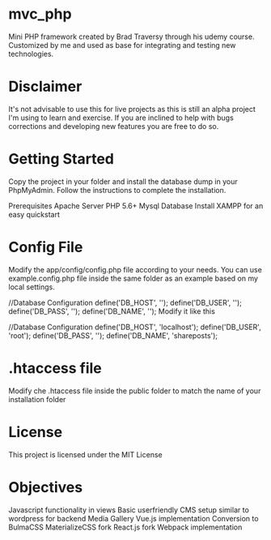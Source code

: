# mvc_php

Mini PHP framework created by Brad Traversy through his udemy course. Customized by me and used as base for integrating and testing new technologies.

# Disclaimer
It's not advisable to use this for live projects as this is still an alpha project I'm using to learn and exercise. If you are inclined to help with bugs corrections and developing new features you are free to do so.

# Getting Started
Copy the project in your folder and install the database dump in your PhpMyAdmin. Follow the instructions to complete the installation.

Prerequisites
Apache Server
PHP 5.6+
Mysql Database
Install XAMPP for an easy quickstart

# Config File
Modify the app/config/config.php file according to your needs. You can use example.config.php file inside the same folder as an example based on my local settings.

//Database Configuration
define('DB_HOST', '<databaseHost>');
define('DB_USER', '<databaseUser>');
define('DB_PASS', '<databasePassword>');
define('DB_NAME', '<databaseName>');
Modify it like this

//Database Configuration
define('DB_HOST', 'localhost');
define('DB_USER', 'root');
define('DB_PASS', '');
define('DB_NAME', 'shareposts');
# .htaccess file
Modify che .htaccess file inside the public folder to match the name of your installation folder


# License
This project is licensed under the MIT License

# Objectives
Javascript functionality in views
Basic userfriendly CMS setup similar to wordpress for backend
Media Gallery
Vue.js implementation
Conversion to BulmaCSS
MaterializeCSS fork
React.js fork
Webpack implementation
